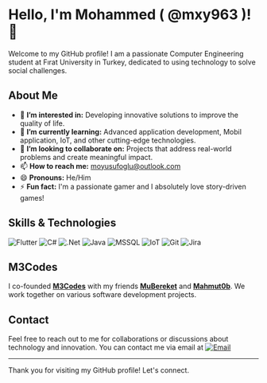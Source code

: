 # Hello, I'm Mohammed ( @mxy963 )! 👋

Welcome to my GitHub profile! I am a passionate Computer Engineering student at Fırat University in Turkey, dedicated to using technology to solve social challenges.

## About Me

- 👀 **I’m interested in:** Developing innovative solutions to improve the quality of life.
- 🌱 **I’m currently learning:** Advanced application development, Mobil application, IoT, and other cutting-edge technologies.
- 💞️ **I’m looking to collaborate on:** Projects that address real-world problems and create meaningful impact.
- 📫 **How to reach me:** [moyusufoglu@outlook.com](mailto:moyusufoglu@outlook.com)
- 😄 **Pronouns:** He/Him
- ⚡ **Fun fact:** I'm a passionate gamer and I absolutely love story-driven games!

## Skills & Technologies

![Flutter](https://img.shields.io/badge/Flutter-02569B?style=for-the-badge&logo=flutter&logoColor=white)
![C#](https://img.shields.io/badge/C%23-239120?style=for-the-badge&logo=c-sharp&logoColor=white)
![.Net](https://img.shields.io/badge/.NET-512BD4?style=for-the-badge&logo=dot-net&logoColor=white)
![Java](https://img.shields.io/badge/Java-007396?style=for-the-badge&logo=java&logoColor=white)
![MSSQL](https://img.shields.io/badge/Microsoft%20SQL%20Server-CC2927?style=for-the-badge&logo=microsoft-sql-server&logoColor=white)
![IoT](https://img.shields.io/badge/IoT-00BCD4?style=for-the-badge&logo=internet-of-things&logoColor=white)
![Git](https://img.shields.io/badge/Git-F05032?style=for-the-badge&logo=git&logoColor=white)
![Jira](https://img.shields.io/badge/Jira-0052CC?style=for-the-badge&logo=jira&logoColor=white)

## M3Codes

I co-founded **[M3Codes](https://github.com/M3-Codes)** with my friends **[MuBereket](https://github.com/MuBereket2023)** and **[Mahmut0b](https://github.com/Mahmut0b)**. We work together on various software development projects.

## Contact

Feel free to reach out to me for collaborations or discussions about technology and innovation.
You can contact me via email at [![Email](https://img.shields.io/badge/Email-%230078D6.svg?style=for-the-badge&logo=Microsoft-Outlook&logoColor=white)](mailto:moyusufoglu@outlook.com)

---

Thank you for visiting my GitHub profile! Let's connect.
